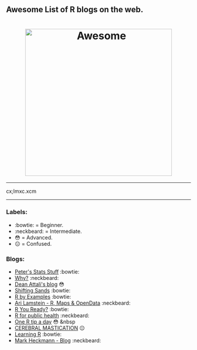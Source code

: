 ## Awesome List of R blogs on the web. 

<h1 align="center">
	<img width="400" src="https://howtolearn.me/wp-content/uploads/2014/08/r-programming-logo.png" alt="Awesome">
</h1>


----------
cx;lmxc.xcm

----------


### Labels:
-  :bowtie: = Beginner.
-  :neckbeard: = Intermediate.
-  :flushed: = Advanced.
-  :neutral_face: = Confused.

### Blogs:

 - [Peter's Stats Stuff](http://ellisp.github.io/blog/) :bowtie: 
 - [Why?](https://csgillespie.wordpress.com/) :neckbeard:
 - [Dean Attali's blog](http://deanattali.com/) :flushed:
 - [Shifting Sands](http://petewerner.blogspot.com/) :bowtie:
 - [R by Examples](http://rbyexamples.blogspot.com/) :bowtie:
 - [Ari Lamstein - R, Maps & OpenData](http://www.arilamstein.com/blog/) :neckbeard:
 - [R You Ready?](https://ryouready.wordpress.com/) :bowtie:
 - [R for public health](http://rforpublichealth.blogspot.com/) :neckbeard:
 - [One R tip a day](http://onertipaday.blogspot.com/) :flushed: &nbsp
 - [CEREBRAL MASTICATION](http://www.cerebralmastication.com/tag/r/) :neutral_face:
 - [Learning R](https://learnr.wordpress.com/) :bowtie:
 - [Mark Heckmann - Blog](https://markheckmann.wordpress.com/category/r-r-code/) :neckbeard:

